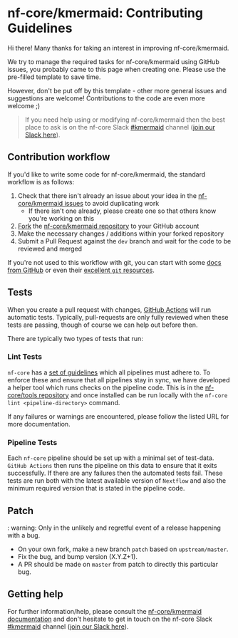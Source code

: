 # nf-core/kmermaid: Contributing Guidelines

Hi there!
Many thanks for taking an interest in improving nf-core/kmermaid.

We try to manage the required tasks for nf-core/kmermaid using GitHub issues, you probably came to this page when creating one.
Please use the pre-filled template to save time.

However, don't be put off by this template - other more general issues and suggestions are welcome!
Contributions to the code are even more welcome ;)

> If you need help using or modifying nf-core/kmermaid then the best place to ask is on the nf-core Slack [#kmermaid](https://nfcore.slack.com/channels/kmermaid) channel ([join our Slack here](https://nf-co.re/join/slack)).

## Contribution workflow

If you'd like to write some code for nf-core/kmermaid, the standard workflow is as follows:

1. Check that there isn't already an issue about your idea in the [nf-core/kmermaid issues](https://github.com/nf-core/kmermaid/issues) to avoid duplicating work
    * If there isn't one already, please create one so that others know you're working on this
2. [Fork](https://help.github.com/en/github/getting-started-with-github/fork-a-repo) the [nf-core/kmermaid repository](https://github.com/nf-core/kmermaid) to your GitHub account
3. Make the necessary changes / additions within your forked repository
4. Submit a Pull Request against the `dev` branch and wait for the code to be reviewed and merged

If you're not used to this workflow with git, you can start with some [docs from GitHub](https://help.github.com/en/github/collaborating-with-issues-and-pull-requests) or even their [excellent `git` resources](https://try.github.io/).

## Tests

When you create a pull request with changes, [GitHub Actions](https://github.com/features/actions) will run automatic tests.
Typically, pull-requests are only fully reviewed when these tests are passing, though of course we can help out before then.

There are typically two types of tests that run:

### Lint Tests

`nf-core` has a [set of guidelines](https://nf-co.re/developers/guidelines) which all pipelines must adhere to.
To enforce these and ensure that all pipelines stay in sync, we have developed a helper tool which runs checks on the pipeline code. This is in the [nf-core/tools repository](https://github.com/nf-core/tools) and once installed can be run locally with the `nf-core lint <pipeline-directory>` command.

If any failures or warnings are encountered, please follow the listed URL for more documentation.

### Pipeline Tests

Each `nf-core` pipeline should be set up with a minimal set of test-data.
`GitHub Actions` then runs the pipeline on this data to ensure that it exits successfully.
If there are any failures then the automated tests fail.
These tests are run both with the latest available version of `Nextflow` and also the minimum required version that is stated in the pipeline code.

## Patch

: warning: Only in the unlikely and regretful event of a release happening with a bug.

* On your own fork, make a new branch `patch` based on `upstream/master`.
* Fix the bug, and bump version (X.Y.Z+1).
* A PR should be made on `master` from patch to directly this particular bug.

## Getting help

For further information/help, please consult the [nf-core/kmermaid documentation](https://nf-co.re/nf-core/kmermaid/docs) and don't hesitate to get in touch on the nf-core Slack [#kmermaid](https://nfcore.slack.com/channels/kmermaid) channel ([join our Slack here](https://nf-co.re/join/slack)).
